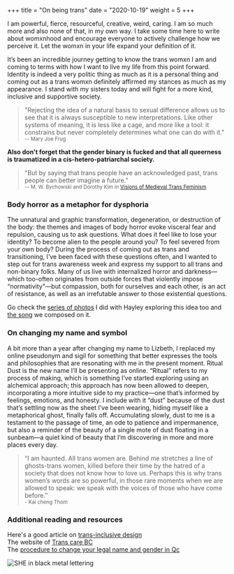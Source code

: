 +++
title = "On being trans"
date = "2020-10-19"
weight = 5
+++

I am powerful, fierce, resourceful, creative, weird, caring. I am so much more and also none of that, in my own way. I take some time here to write about womxnhood and encourage everyone to actively challenge how we perceive it. Let the womxn in your life expand your definition of it.

It’s been an incredible journey getting to know the trans womxn I am and coming to terms with how I want to live my life from this point forward. Identity is indeed a very politic thing as much as it is a personal thing and coming out as a trans womxn definitely affirmed my stances as much as my appearance. I stand with my sisters today and will fight for a more kind, inclusive and supportive society.

> "Rejecting the idea of a natural basis to sexual difference allows us to see that it is always susceptible to new interpretations. Like other systems of meaning, it is less like a cage, and more like a tool: it constrains but never completely determines what one can do with it."  
<small>-- Mary Joe Frug</small>

**Also don't forget that the gender binary is fucked and that all queerness is traumatized in a cis-hetero-patriarchal society.**

> "But by saying that trans people
> have an acknowledged past, trans people can better imagine a future."  
<small>-- M. W. Bychowski and Dorothy Kim in [Visions of Medieval Trans Feminism](https://ir.uiowa.edu/cgi/viewcontent.cgi?article=2185&context=mff)</small>

### Body horror as a metaphor for dysphoria

The unnatural and graphic transformation, degeneration, or destruction of the body: the themes and images of body horror evoke visceral fear and repulsion, causing us to ask questions. What does it feel like to lose your identity? To become alien to the people around you? To feel severed from your own body? During the process of coming out as trans and transitioning, I’ve been faced with these questions often, and I wanted to step out for trans awareness week and express my support to all trans and non-binary folks. Many of us live with internalized horror and darkness—which too-often originates from outside forces that violently impose “normativity”—but compassion, both for ourselves and each other, is an act of resistance, as well as an irrefutable answer to those existential questions.

Go check the [series of photos](http://blood-and-dust.com/visuals/the-void/) I did with Hayley exploring this idea too and [the song](https://blood-and-dust.bandcamp.com/track/the-void-transmuted) we composed on it.

### On changing my name and symbol

A bit more than a year after changing my name to Lizbeth, I replaced my online pseudonym and sigil for something that better expresses the tools and philosophies that are resonating with me in the present moment. Ritual Dust is the new name I’ll be presenting as online. “Ritual” refers to my process of making, which is something I’ve started exploring using an alchemical approach; this approach has now been allowed to deepen, incorporating a more intuitive side to my practice—one that’s informed by feelings, emotions, and honesty. I include with it “dust” because of the dust that’s settling now as the sheet I’ve been wearing, hiding myself like a metaphorical ghost, finally falls off. Accumulating slowly, dust to me is a testament to the passage of time, an ode to patience and impermanence, but also a reminder of the beauty of a single mote of dust floating in a sunbeam—a quiet kind of beauty that I’m discovering in more and more places every day.

> “I am haunted. All trans women are. Behind me stretches a line of ghosts-trans women, killed before their time by the hatred of a society that does not know how to love us. Perhaps this is why trans women’s words are so powerful, in those rare moments when we are allowed to speak: we speak with the voices of those who have come before.”  
<small>- Kai cheng Thom</small>

### Additional reading and resources

Here's a good article on [trans-inclusive design](https://alistapart.com/article/trans-inclusive-design/)  
The website of [Trans care BC](http://www.phsa.ca/our-services/programs-services/trans-care-bc)  
The [procedure to change your legal name and gender in Qc](http://www.etatcivil.gouv.qc.ca/en/change-sexe.html)

![SHE in black metal lettering](/img/about/she.jpg)
